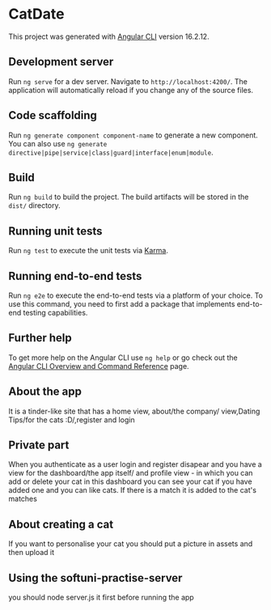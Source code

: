 # CatDate

This project was generated with [Angular CLI](https://github.com/angular/angular-cli) version 16.2.12.

## Development server

Run `ng serve` for a dev server. Navigate to `http://localhost:4200/`. The application will automatically reload if you change any of the source files.

## Code scaffolding

Run `ng generate component component-name` to generate a new component. You can also use `ng generate directive|pipe|service|class|guard|interface|enum|module`.

## Build

Run `ng build` to build the project. The build artifacts will be stored in the `dist/` directory.

## Running unit tests

Run `ng test` to execute the unit tests via [Karma](https://karma-runner.github.io).

## Running end-to-end tests

Run `ng e2e` to execute the end-to-end tests via a platform of your choice. To use this command, you need to first add a package that implements end-to-end testing capabilities.

## Further help

To get more help on the Angular CLI use `ng help` or go check out the [Angular CLI Overview and Command Reference](https://angular.io/cli) page.

## About the app

It is a tinder-like site that has a home view, about/the company/ view,Dating Tips/for the cats :D/,register and login

## Private part

When you authenticate as a user login and register disapear and you have a view for the dashboard/the app itself/ and profile view - in which you can add or delete your cat in this dashboard you can see your cat if you have added one and you can like cats. If there is a match it is added to the cat's matches

## About creating a cat

If you want to personalise your cat you should put a picture in assets and then upload it 

## Using the softuni-practise-server

you should node server.js it first before running the app

